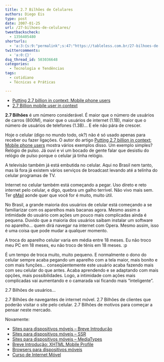 ```yaml
---
title: 2.7 Bilhões de Celulares
authors: Diego Eis
type: post
date: 2007-01-25
url: /27-bilhoes-de-celulares/
tweetbackscheck:
  - 1356405480
shorturls:
  - 'a:3:{s:9:"permalink";s:47:"https://tableless.com.br/27-bilhoes-de-celulares";s:7:"tinyurl";s:26:"https://tinyurl.com/3sajuvk";s:4:"isgd";s:19:"https://is.gd/ekam0d";}'
twittercomments:
  - 'a:0:{}'
dsq_thread_id: 503036648
categories:
  - Tecnologia e Tendências
tags:
  - cotidiano
  - Técnicas e Práticas

---
```

  * [Putting 2.7 billion in context: Mobile phone users][1]
  * [2.7 Billion mobile user in context][2]

**2.7 Bilhões** é um número considerável. É maior que o número de usuários de carros (800M), maior que o usuários de internet (1.1B), maior que o número de usuários de telefones (1.3B)&#8230; E ele não pára de crescer.

Hoje o celular (digo no mundo todo, ok?) não é só usado apenas para receber ou fazer ligações. O autor do artigo [Putting 2.7 billion in context: Mobile phone users][1] mostra vários exemplos disso. Um exemplo simples? Relógio de pulso. Já ouvi e vi um bocado de gente falar que desistiu do relógio de pulso porque o celular já tinha relógio.

A televisão também já está embutida no celular. Aqui no Brasil nem tanto, mas lá fora já existem vários serviços de broadcast levando até a telinha do celular programas de TV.

Internet no celular também está começando a pegar. Uso direto e reto internet pelo celular, e digo, quebra um galho terrível. Não vivo mais sem. Ter [gMail][3] aonde quer que você for é muito, muito útil.

No Brasil, a grande maioria dos usuários de celular está começando a se familiarizar com os aparelhos mais bacanas agora. Mesmo assim a intimidade do usuário com ações um pouco mais complicadas ainda é pequena. Duvido que a maioria dos usuários saibam instalar um software no aparelho&#8230; quem dirá navegar na internet com Opera. Mesmo assim, isso é uma coisa que pode mudar a qualquer momento.

A troca do aparelho celular varia em média entre 18 meses. Eu não troco meu PC em 18 meses, eu não troco de tênis em 18 meses. :p
  
É um tempo de troca muito, muito pequeno. E normalmente o dono do celular sempre acaba pegando um aparelho com a tela maior, mais bonito e com mais funções&#8230; conseqüentemente este usuário acaba fazendo mais com seu celular do que antes. Acaba aprendendo e se adaptando com mais opções, mais possibilidades. Logo, a intimidade com ações mais complicadas vai aumentando e o camarada vai ficando mais &#8220;inteligente&#8221;.

2.7 Bilhões de usuários&#8230;
  
2.7 Bilhões de navegantes de internet móvel. 2.7 Bilhões de clientes que poderão visitar o site pelo celular. 2.7 Bilhões de motivos para começar a pensar neste mercado.

Novamente:

  * [Sites para dispositivos móveis &#8211; Breve Introdução][4]
  * [Sites para dispositivos móveis &#8211; SSR][5]
  * [Sites para dispositivos móveis &#8211; MediaTypes][6]
  * [Breve Introdução: XHTML Mobile Profile][7]
  * [Browsers para dispositivos móveis][8]
  * [Curso de Internet Móvel][9]

 [1]: https://communities-dominate.blogs.com/brands/2007/01/putting_27_bill.html
 [2]: https://cameronmoll.com/archives/2007/01/3_billion_mobile_users_in_context/
 [3]: https://gmail.com/
 [4]: https://tableless.com.br/sites-para-dispositivos-moveis-breve-introducao
 [5]: https://tableless.com.br/aprenda/sites-para-dispositivos-moveis-ssr/
 [6]: https://tableless.com.br/aprenda/sites-para-dispositivos-moveis-mediatype/
 [7]: https://tableless.com.br/breve-introducao-xhtml-mobile-profile
 [8]: https://tableless.com.br/browsers_em_dispositivos_moveis
 [9]: https://visie.com.br/cursos/intermediarios/internetmovel2.php